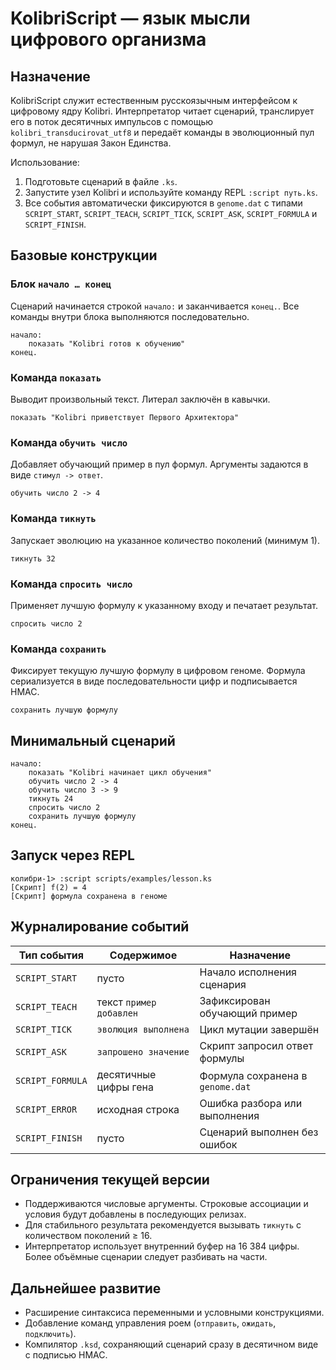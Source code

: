 # KolibriScript — язык мысли цифрового организма

## Назначение
KolibriScript служит естественным русскоязычным интерфейсом к цифровому ядру Kolibri. Интерпретатор читает сценарий, транслирует его в поток десятичных импульсов с помощью `kolibri_transducirovat_utf8` и передаёт команды в эволюционный пул формул, не нарушая Закон Единства.

Использование:

1. Подготовьте сценарий в файле `.ks`.
2. Запустите узел Kolibri и используйте команду REPL `:script путь.ks`.
3. Все события автоматически фиксируются в `genome.dat` с типами `SCRIPT_START`, `SCRIPT_TEACH`, `SCRIPT_TICK`, `SCRIPT_ASK`, `SCRIPT_FORMULA` и `SCRIPT_FINISH`.

## Базовые конструкции

### Блок `начало … конец`
Сценарий начинается строкой `начало:` и заканчивается `конец.`. Все команды внутри блока выполняются последовательно.

```text
начало:
    показать "Kolibri готов к обучению"
конец.
```

### Команда `показать`
Выводит произвольный текст. Литерал заключён в кавычки.

```text
показать "Kolibri приветствует Первого Архитектора"
```

### Команда `обучить число`
Добавляет обучающий пример в пул формул. Аргументы задаются в виде `стимул -> ответ`.

```text
обучить число 2 -> 4
```

### Команда `тикнуть`
Запускает эволюцию на указанное количество поколений (минимум 1).

```text
тикнуть 32
```

### Команда `спросить число`
Применяет лучшую формулу к указанному входу и печатает результат.

```text
спросить число 2
```

### Команда `сохранить`
Фиксирует текущую лучшую формулу в цифровом геноме. Формула сериализуется в виде последовательности цифр и подписывается HMAC.

```text
сохранить лучшую формулу
```

## Минимальный сценарий

```text
начало:
    показать "Kolibri начинает цикл обучения"
    обучить число 2 -> 4
    обучить число 3 -> 9
    тикнуть 24
    спросить число 2
    сохранить лучшую формулу
конец.
```

## Запуск через REPL

```text
колибри-1> :script scripts/examples/lesson.ks
[Скрипт] f(2) = 4
[Скрипт] формула сохранена в геноме
```

## Журналирование событий

| Тип события | Содержимое | Назначение |
| --- | --- | --- |
| `SCRIPT_START` | пусто | Начало исполнения сценария |
| `SCRIPT_TEACH` | текст `пример добавлен` | Зафиксирован обучающий пример |
| `SCRIPT_TICK` | `эволюция выполнена` | Цикл мутации завершён |
| `SCRIPT_ASK` | `запрошено значение` | Скрипт запросил ответ формулы |
| `SCRIPT_FORMULA` | десятичные цифры гена | Формула сохранена в `genome.dat` |
| `SCRIPT_ERROR` | исходная строка | Ошибка разбора или выполнения |
| `SCRIPT_FINISH` | пусто | Сценарий выполнен без ошибок |

## Ограничения текущей версии

- Поддерживаются числовые аргументы. Строковые ассоциации и условия будут добавлены в последующих релизах.
- Для стабильного результата рекомендуется вызывать `тикнуть` с количеством поколений ≥ 16.
- Интерпретатор использует внутренний буфер на 16 384 цифры. Более объёмные сценарии следует разбивать на части.

## Дальнейшее развитие

- Расширение синтаксиса переменными и условными конструкциями.
- Добавление команд управления роем (`отправить`, `ожидать`, `подключить`).
- Компилятор `.ksd`, сохраняющий сценарий сразу в десятичном виде с подписью HMAC.
